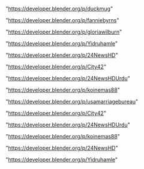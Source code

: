 "https://developer.blender.org/p/duckmug"

"https://developer.blender.org/p/fanniebyrns"

"https://developer.blender.org/p/gloriawilburn"

"https://developer.blender.org/p/Yidruhamle"

"https://developer.blender.org/p/24NewsHD"

"https://developer.blender.org/p/City42"

"https://developer.blender.org/p/24NewsHDUrdu"

"https://developer.blender.org/p/koinemas88"

"https://developer.blender.org/p/usamarriagebureau"

 
"https://developer.blender.org/p/City42"


"https://developer.blender.org/p/24NewsHDUrdu"


"https://developer.blender.org/p/koinemas88"


"https://developer.blender.org/p/24NewsHD"


"https://developer.blender.org/p/Yidruhamle"


 
